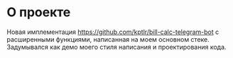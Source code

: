 # О проекте
Новая имплементация https://github.com/kptlr/bill-calc-telegram-bot с расширенными функциями, написанная на моем основном стеке.
Задумывался как демо моего стиля написания и проектирования кода.

